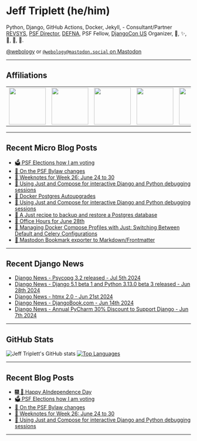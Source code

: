 # Jeff Triplett (he/him)

Python, Django, GitHub Actions, Docker, Jekyll,  - Consultant/Partner [REVSYS][], [PSF Director][], [DEFNA][], PSF Fellow, [DjangoCon US][] Organizer, 🏀, ✨, 💪, 🏃, 🤖.

<a href="https://twitter.com/webology">@webology</a> or <a href="https://mastodon.social/@webology" rel="me">`@webology@mastodon.social` on Mastodon</a>

<hr>

## Affiliations

<table border="0">
<tr>
<td><a href="https://github.com/revsys/"><img src="https://avatars.githubusercontent.com/u/308096?s=200&v=4" width="100px"></a></td>
<td><a href="https://github.com/psf/"><img src="https://avatars.githubusercontent.com/u/50630501?s=200&v=4" width="100px"></a></td>
<td><a href="https://github.com/djangocon/"><img src="https://avatars.githubusercontent.com/u/2891658?s=400&&v=4" width="100px"></a></td>
<td><a href="https://github.com/defna/"><img src="https://avatars.githubusercontent.com/u/13454395?s=200&v=4" width="100px"></a></td>
<td><a href="https://github.com/djangopackages/"><img src="https://avatars.githubusercontent.com/u/27385825?s=200&v=4" width="100px"></a></td>
</tr>
</table>

<hr>

## Recent Micro Blog Posts

<!--START_SECTION:micro-posts-->
* [🗳️ PSF Elections how I am voting](https:&#x2F;&#x2F;micro.webology.dev&#x2F;2024&#x2F;07&#x2F;03&#x2F;psf-elections-how.html)
* [💬 On the PSF Bylaw changes](https:&#x2F;&#x2F;micro.webology.dev&#x2F;2024&#x2F;07&#x2F;02&#x2F;on-the-psf.html)
* [📓 Weeknotes for Week 26: June 24 to 30](https:&#x2F;&#x2F;micro.webology.dev&#x2F;2024&#x2F;07&#x2F;01&#x2F;weeknotes-for-week.html)
* [🐳 Using Just and Compose for interactive Django and Python debugging sessions](https:&#x2F;&#x2F;micro.webology.dev&#x2F;2024&#x2F;06&#x2F;30&#x2F;using-just-and.html)
* [🐘 Docker Postgres Autoupgrades](https:&#x2F;&#x2F;micro.webology.dev&#x2F;2024&#x2F;06&#x2F;29&#x2F;docker-postgres-autoupgrades.html)
* [🐳 Using Just and Compose for interactive Django and Python debugging sessions](https:&#x2F;&#x2F;micro.webology.dev&#x2F;2024&#x2F;06&#x2F;29&#x2F;using-just-and.html)
* [🐘 A Just recipe to backup and restore a Postgres database](https:&#x2F;&#x2F;micro.webology.dev&#x2F;2024&#x2F;06&#x2F;28&#x2F;a-just-recipe.html)
* [📅 Office Hours for June 28th](https:&#x2F;&#x2F;micro.webology.dev&#x2F;2024&#x2F;06&#x2F;27&#x2F;office-hours-for.html)
* [🐳 Managing Docker Compose Profiles with Just: Switching Between Default and Celery Configurations](https:&#x2F;&#x2F;micro.webology.dev&#x2F;2024&#x2F;06&#x2F;25&#x2F;managing-docker-compose.html)
* [🚜 Mastodon Bookmark exporter to Markdown&#x2F;Frontmatter](https:&#x2F;&#x2F;micro.webology.dev&#x2F;2024&#x2F;06&#x2F;24&#x2F;mastodon-bookmark-exporter.html)
<!--END_SECTION:micro-posts-->

<hr>

## Recent Django News

<!--START_SECTION:news-->
* [Django News - Psycopg 3.2 released - Jul 5th 2024](https:&#x2F;&#x2F;django-news.com&#x2F;issues&#x2F;240)
* [Django News - Django 5.1 beta 1 and Python 3.13.0 beta 3 released - Jun 28th 2024](https:&#x2F;&#x2F;django-news.com&#x2F;issues&#x2F;239)
* [Django News - htmx 2.0 - Jun 21st 2024](https:&#x2F;&#x2F;django-news.com&#x2F;issues&#x2F;238)
* [Django News - DjangoBook.com - Jun 14th 2024](https:&#x2F;&#x2F;django-news.com&#x2F;issues&#x2F;237)
* [Django News - Annual PyCharm 30% Discount to Support Django - Jun 7th 2024](https:&#x2F;&#x2F;django-news.com&#x2F;issues&#x2F;236)
<!--END_SECTION:news-->

<hr>

## GitHub Stats

![Jeff Triplett's GitHub stats](https://github-readme-stats.vercel.app/api?username=jefftriplett&show_icons=&private_count=true&theme=dracula)  [![Top Languages](https://github-readme-stats.vercel.app/api/top-langs/?username=jefftriplett&layout=compact&theme=dracula)]()

<hr>

## Recent Blog Posts

<!--START_SECTION:posts-->
* [🎆 🤖 Happy AIndependence Day](https:&#x2F;&#x2F;jefftriplett.com&#x2F;2024&#x2F;happy-aindependence-day&#x2F;)
* [🗳️ PSF Elections how I am voting](https:&#x2F;&#x2F;jefftriplett.com&#x2F;2024&#x2F;psf-elections-how-i-am-voting&#x2F;)
* [💬 On the PSF Bylaw changes](https:&#x2F;&#x2F;jefftriplett.com&#x2F;2024&#x2F;on-the-psf-bylaw-changes&#x2F;)
* [📓 Weeknotes for Week 26: June 24 to 30](https:&#x2F;&#x2F;jefftriplett.com&#x2F;2024&#x2F;weeknotes-for-week-26-june-24-to-30&#x2F;)
* [🐳 Using Just and Compose for interactive Django and Python debugging sessions](https:&#x2F;&#x2F;jefftriplett.com&#x2F;2024&#x2F;using-just-and-compose-for-interactive-django-and-python-debugging-sessions&#x2F;)
<!--END_SECTION:posts-->

<hr>

[DEFNA]: https://www.defna.org/
[DjangoCon US]: http://djangocon.us/
[PSF Director]: https://www.python.org/psf/members/#board-of-directors
[REVSYS]: https://www.revsys.com/
